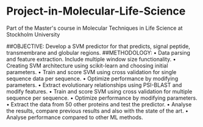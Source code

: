 # Project-in-Molecular-Life-Science
Part of the Master's course in Molecular Techniques in Life Science at Stockholm University

##OBJECTIVE: 
 Develop a SVM predictor for that predicts, signal peptide, transmembrane and globular regions.
##METHODOLOGY:
•	Data parsing and feature extraction. Include multiple window size functionality.
•	Creating SVM architecture using scikit-learn and choosing initial parameters.
•	Train and score SVM using cross validation for single sequence data per sequence.
•	Optimize performance by modifying parameters.
•	Extract evolutionary relationships using PSI-BLAST and modify features.
•	Train and score SVM using cross validation for multiple sequence per sequence.
•	Optimize performance by modifying parameters.
•	Extract the data from 50 other proteins and test the predictor.
•	Analyse the results, compare previous results and also with the state of the art.
•	Analyse performance compared to other ML methods.
